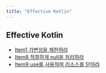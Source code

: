 ```yaml
---
title: "Effective Kotlin"
---
```


## Effective Kotlin

- [Item1 가변성을 제한하라](Item1/Item1.md)
- [Item8 적절하게 null을 처리하라](Item8/Item8.md)
- [Item9 use를 사용하여 리소스를 닫아라](Item9/Item9.md)
